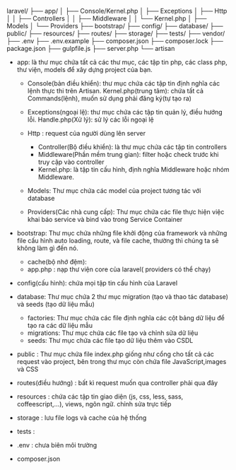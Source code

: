 laravel/
├── app/
│ ├── Console/Kernel.php
│ ├── Exceptions
│ ├── Http
│ │ ├── Controllers
│ │ ├── Middleware
│ │ └── Kernel.php
│ ├── Models
│ └── Providers
├── bootstrap/
├── config/
├── database/
├── public/
├── resources/
├── routes/
├── storage/
├── tests/
├── vendor/
├── .env
├── .env.example
├── composer.json
├── composer.lock
├── package.json
├── gulpfile.js
├── server.php
└── artisan

- app: là thư mục chứa tất cả các thư mục, các tập tin php, các class php, thư viện, models để xây dựng project của bạn.

  - Console(bản điều khiển): thư mục chứa các tập tin định nghĩa các lệnh thực thi trên Artisan.
    Kernel.php(trung tâm): chứa tất cả Commands(lệnh), muốn sử dụng phải đăng ký(tự tạo ra)

  - Exceptions(ngoại lệ): thư mục chứa các tập tin quản lý, điều hướng lỗi.
    Handle.php(Xử lý): sử lý các lỗi ngoại lệ

  - Http : request của người dùng lên server

    - Controller(Bộ điều khiển): là thư mục chứa các tập tin controllers
    - Middleware(Phần mềm trung gian): filter hoặc check trước khi truy cập vào controller
    - Kernel.php: là tập tin cấu hình, định nghĩa Middleware hoặc nhóm Middleware.

  - Models: Thư mục chứa các model của project tương tác với database

  - Providers(Các nhà cung cấp): Thư mục chứa các file thực hiện việc khai báo service và bind vào trong Service Container

- bootstrap: Thư mục chứa những file khởi động của framework và những file cấu hình auto loading, route, và file cache, thường thì chúng ta sẽ không làm gì đến nó.

  - cache(bộ nhớ đệm):
  - app.php : nạp thư viện core của laravel( providers có thể chạy)

- config(cấu hình): chứa mọi tập tin cấu hình của Laravel

- database: Thư mục chứa 2 thư mục migration (tạo và thao tác database) và seeds (tạo dữ liệu mẫu)

  - factories: Thư mục chứa các file định nghĩa các cột bảng dữ liệu để tạo ra các dữ liệu mẫu
  - migrations: Thư mục chứa các file tạo và chỉnh sửa dữ liệu
  - seeds: Thư mục chứa các file tạo dữ liệu thêm vào CSDL

- public : Thư mục chứa file index.php giống như cổng cho tất cả các request vào project, bên trong thư mục còn chứa file JavaScript,images và CSS

- routes(điều hướng) : bất kì request muốn qua controller phải qua đây

- resources : chứa các tập tin giao diện (js, css, less, sass, coffeescript,...), views, ngôn ngữ. chỉnh sửa trực tiếp

- storage : lưu file logs và cache của hệ thống

- tests :

- .env : chưa biên môi trường

- composer.json
